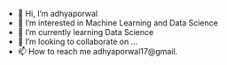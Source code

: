 - 👋 Hi, I’m adhyaporwal
- 👀 I’m interested in Machine Learning and Data Science
- 🌱 I’m currently learning Data Science
- 💞️ I’m looking to collaborate on ...
- 📫 How to reach me adhyaporwal17@gmail.

<!---
adhyaporwal/adhyaporwal is a ✨ special ✨ repository because its `README.md` (this file) appears on your GitHub profile.
You can click the Preview link to take a look at your changes.
--->
